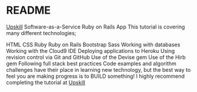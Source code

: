 # README
[Upskill](http://upskillcourses.com) Software-as-a-Service Ruby on Rails App
This tutorial is covering many different technologies;

HTML
CSS
Ruby
Ruby on Rails
Bootstrap
Sass
Working with databases
Working with the Cloud9 IDE
Deploying applications to Heroku
Using revision control via Git and GitHub
Use of the Devise gem
Use of the Hirb gem
Following full stack best practices
Code examples and algorithm challenges have their place in learning new technology, 
but the best way to feel you are making progress is to BUILD something! 
I highly recommend completing the tutorial at [Upskill](http://upskillcourses.com)